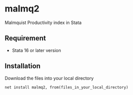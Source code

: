 # malmq2
 Malmquist Productivity index in Stata
 
## Requirement
 * Stata 16 or later version
 
## Installation
 
 Download the files into your local directory

 ```
 net install malmq2, from(files_in_your_local_directory)
 ```
